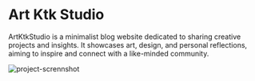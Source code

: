 # Art Ktk Studio

ArtKtkStudio is a minimalist blog website dedicated to sharing creative projects and insights. It showcases art, design, and personal reflections, aiming to inspire and connect with a like-minded community.

![project-scrennshot](https://github.com/Huzaifa-alt/WebWaveKtk/assets/52272757/9573ff01-4803-4cf0-8f42-0e20ca6ae17c)
